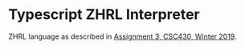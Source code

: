 # Typescript ZHRL Interpreter

ZHRL language as described in [Assignment 3, CSC430, Winter 2019](https://www.brinckerhoff.org/clements/2192-csc430/Assignments/ass3.html).
